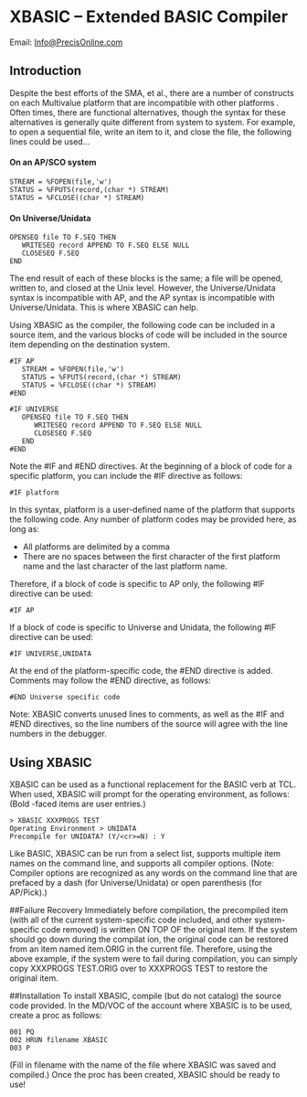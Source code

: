# XBASIC – Extended BASIC Compiler
Email: Info@PrecisOnline.com

## Introduction
Despite the best efforts of the SMA, et al., there are a number of constructs on each Multivalue platform that are incompatible with other platforms . Often times, there are functional alternatives, though the syntax for these alternatives is generally quite different from system to system. For example, to open a sequential file, write an item to it, and close the file, the following lines could be used...

#### On an AP/SCO system
    STREAM = %FOPEN(file,'w')
    STATUS = %FPUTS(record,(char *) STREAM)
    STATUS = %FCLOSE((char *) STREAM)

#### On Universe/Unidata
    OPENSEQ file TO F.SEQ THEN
       WRITESEQ record APPEND TO F.SEQ ELSE NULL
       CLOSESEQ F.SEQ
    END

The end result of each of these blocks is the same; a file will be opened, written to, and closed at the Unix level. However, the Universe/Unidata syntax is incompatible with AP, and the AP syntax is incompatible with Universe/Unidata. This is where XBASIC can help.

Using XBASIC as the compiler, the following code can be included in a source item, and the various blocks of code will be included in the source item depending on the destination system.

    #IF AP
       STREAM = %FOPEN(file,'w')
       STATUS = %FPUTS(record,(char *) STREAM)
       STATUS = %FCLOSE((char *) STREAM)
    #END

    #IF UNIVERSE
       OPENSEQ file TO F.SEQ THEN
          WRITESEQ record APPEND TO F.SEQ ELSE NULL
          CLOSESEQ F.SEQ
       END
    #END

Note the #IF and #END directives. At the beginning of a block of code for a specific platform, you can include the #IF directive as follows:

    #IF platform

In this syntax, platform is a user-defined name of the platform that supports the following code. Any number of platform codes may be provided here, as long as:

* All platforms are delimited by a comma
* There are no spaces between the first character of the first platform name and the last character of
the last platform name.

Therefore, if a block of code is specific to AP only, the following #IF directive can be used:

    #IF AP
If a block of code is specific to Universe and Unidata, the following #IF directive can be used:

    #IF UNIVERSE,UNIDATA

At the end of the platform-specific code, the #END directive is added. Comments may follow the #END directive, as follows:

    #END Universe specific code

Note: XBASIC converts unused lines to comments, as well as the #IF and #END directives, so the line numbers of the source will agree with the line numbers in the debugger.
<!--BREAK-->
## Using XBASIC
XBASIC can be used as a functional replacement for the BASIC verb at TCL. When used, XBASIC will prompt for the operating environment, as follows: (Bold -faced items are user entries.)

    > XBASIC XXXPROGS TEST
    Operating Environment > UNIDATA
    Precompile for UNIDATA? (Y/<cr>=N) : Y

Like BASIC, XBASIC can be run from a select list, supports multiple item names on the command line, and supports all compiler options. (Note: Compiler options are recognized as any words on the command line that are prefaced by a dash (for Universe/Unidata) or open parenthesis (for AP/Pick).)

##Failure Recovery
Immediately before compilation, the precompiled item (with all of the current system-specific code included, and other system-specific code removed) is written ON TOP OF the original item. If the system should go down during the compilat ion, the original code can be restored from an item named item.ORIG in the current file. Therefore, using the above example, if the system were to fail during compilation, you can simply copy XXXPROGS TEST.ORIG over to XXXPROGS TEST to restore the original item.

##Installation
To install XBASIC, compile (but do not catalog) the source code provided. In the MD/VOC of the account where XBASIC is to be used, create a proc as follows:

    001 PQ
    002 HRUN filename XBASIC
    003 P

(Fill in filename with the name of the file where XBASIC was saved and compiled.)
Once the proc has been created, XBASIC should be ready to use!
